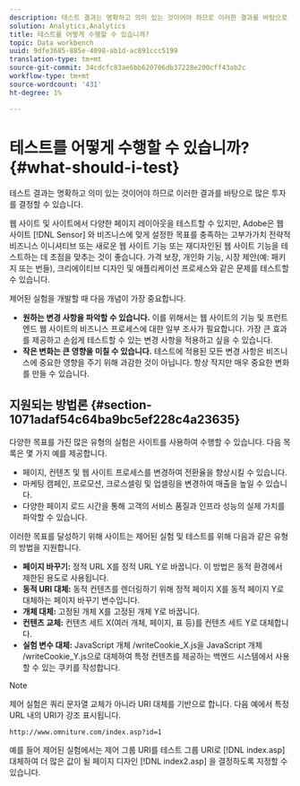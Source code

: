 ```yaml
---
description: 테스트 결과는 명확하고 의미 있는 것이어야 하므로 이러한 결과를 바탕으로 많은 투자를 결정할 수 있습니다.
solution: Analytics,Analytics
title: 테스트를 어떻게 수행할 수 있습니까?
topic: Data workbench
uuid: 9dfe3685-885e-4098-ab1d-ac891ccc5199
translation-type: tm+mt
source-git-commit: 34cdcfc83ae6bb620706db37228e200cff43ab2c
workflow-type: tm+mt
source-wordcount: '431'
ht-degree: 1%

---
```



# 테스트를 어떻게 수행할 수 있습니까?{#what-should-i-test}

테스트 결과는 명확하고 의미 있는 것이어야 하므로 이러한 결과를 바탕으로 많은 투자를 결정할 수 있습니다.

웹 사이트 및 사이트에서 다양한 페이지 레이아웃을 테스트할 수 있지만, Adobe은 웹 사이트 [!DNL Sensor] 와 비즈니스에 맞게 설정한 목표를 충족하는 고부가가치 전략적 비즈니스 이니셔티브 또는 새로운 웹 사이트 기능 또는 재디자인된 웹 사이트 기능을 테스트하는 데 초점을 맞추는 것이 좋습니다. 가격 보장, 개인화 기능, 시장 제안(예: 패키지 또는 번들), 크리에이티브 디자인 및 애플리케이션 프로세스와 같은 문제를 테스트할 수 있습니다.

제어된 실험을 개발할 때 다음 개념이 가장 중요합니다.

* **원하는 변경 사항을 파악할 수 있습니다.** 이를 위해서는 웹 사이트의 기능 및 프런트 엔드 웹 사이트의 비즈니스 프로세스에 대한 일부 조사가 필요합니다. 가장 큰 효과를 제공하고 손쉽게 테스트할 수 있는 변경 사항을 적용하고 싶을 수 있습니다.
* **작은 변화는 큰 영향을 미칠 수 있습니다.** 테스트에 적용된 모든 변경 사항은 비즈니스에 중요한 영향을 주기 위해 과감한 것이 아닙니다. 항상 작지만 매우 중요한 변화를 만들 수 있습니다.

## 지원되는 방법론 {#section-1071adaf54c64ba9bc5ef228c4a23635}

다양한 목표를 가진 많은 유형의 실험은 사이트를 사용하여 수행할 수 있습니다. 다음 목록은 몇 가지 예를 제공합니다.

* 페이지, 컨텐츠 및 웹 사이트 프로세스를 변경하여 전환율을 향상시킬 수 있습니다.
* 마케팅 캠페인, 프로모션, 크로스셀링 및 업셀링을 변경하여 매출을 높일 수 있습니다.
* 다양한 페이지 로드 시간을 통해 고객의 서비스 품질과 인프라 성능의 실제 가치를 파악할 수 있습니다.

이러한 목표를 달성하기 위해 사이트는 제어된 실험 및 테스트를 위해 다음과 같은 유형의 방법을 지원합니다.

* **페이지 바꾸기:** 정적 URL X를 정적 URL Y로 바꿉니다. 이 방법은 동적 환경에서 제한된 용도로 사용됩니다.
* **동적 URI 대체:** 동적 컨텐츠를 렌더링하기 위해 정적 페이지 X를 동적 페이지 Y로 대체하는 페이지 바꾸기 변수입니다.
* **개체 대체:** 고정된 개체 X를 고정된 개체 Y로 바꿉니다.
* **컨텐츠 교체:** 컨텐츠 세트 X(여러 개체, 페이지, 표 등)를 컨텐츠 세트 Y로 대체합니다.
* **실험 변수 대체:** JavaScript 개체 /writeCookie_X.js을 JavaScript 개체 /writeCookie_Y.js으로 대체하여 특정 컨텐츠를 제공하는 백엔드 시스템에서 사용할 수 있는 쿠키를 작성합니다.

>[!NOTE]
>
>제어 실험은 쿼리 문자열 교체가 아니라 URI 대체를 기반으로 합니다. 다음 예에서 특정 URL 내의 URI가 강조 표시됩니다.
>
>`http://www.omniture.com/index.asp?id=1`
>
>예를 들어 제어된 실험에서는 제어 그룹 URI를 테스트 그룹 URI로 [!DNL index.asp] 대체하여 더 많은 값이 될 페이지 디자인 [!DNL index2.asp] 을 결정하도록 지정할 수 있습니다.
